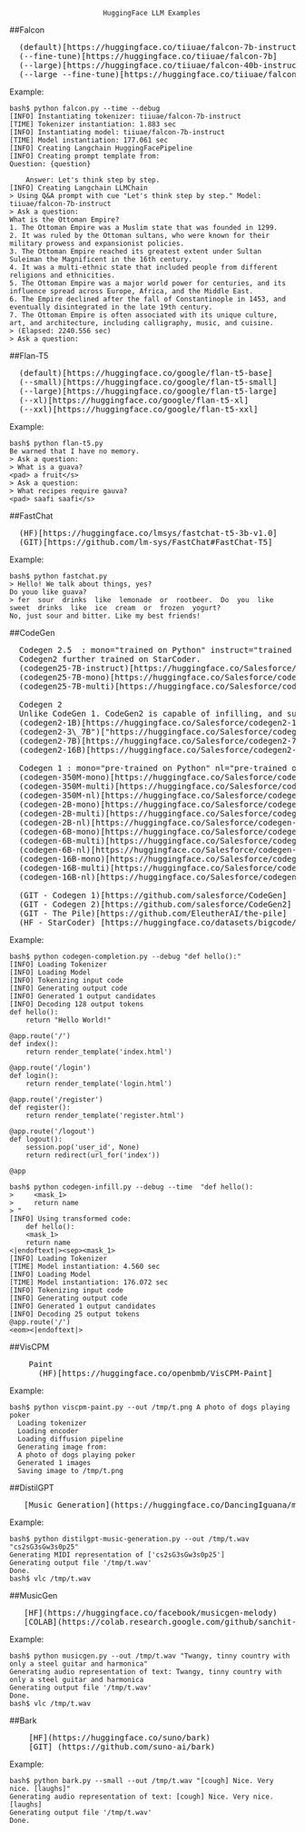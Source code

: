                            HuggingFace LLM Examples

##Falcon 
<pre>
  (default)[https://huggingface.co/tiiuae/falcon-7b-instruct]
  (--fine-tune)[https://huggingface.co/tiiuae/falcon-7b]
  (--large)[https://huggingface.co/tiiuae/falcon-40b-instruct]
  (--large --fine-tune)[https://huggingface.co/tiiuae/falcon-40b]
</pre>
  Example:
```
bash$ python falcon.py --time --debug
[INFO] Instantiating tokenizer: tiiuae/falcon-7b-instruct
[TIME] Tokenizer instantiation: 1.883 sec
[INFO] Instantiating model: tiiuae/falcon-7b-instruct
[TIME] Model instantiation: 177.061 sec
[INFO] Creating Langchain HuggingFacePipeline
[INFO] Creating prompt template from:
Question: {question}

    Answer: Let's think step by step.
[INFO] Creating Langchain LLMChain
> Using Q&A prompt with cue "Let's think step by step." Model: tiiuae/falcon-7b-instruct
> Ask a question:
What is the Ottoman Empire?
1. The Ottoman Empire was a Muslim state that was founded in 1299.
2. It was ruled by the Ottoman sultans, who were known for their military prowess and expansionist policies.
3. The Ottoman Empire reached its greatest extent under Sultan Suleiman the Magnificent in the 16th century.
4. It was a multi-ethnic state that included people from different religions and ethnicities.
5. The Ottoman Empire was a major world power for centuries, and its influence spread across Europe, Africa, and the Middle East.
6. The Empire declined after the fall of Constantinople in 1453, and eventually disintegrated in the late 19th century.
7. The Ottoman Empire is often associated with its unique culture, art, and architecture, including calligraphy, music, and cuisine.
> (Elapsed: 2240.556 sec)
> Ask a question:
```

##Flan-T5 
<pre>
  (default)[https://huggingface.co/google/flan-t5-base]
  (--small)[https://huggingface.co/google/flan-t5-small]
  (--large)[https://huggingface.co/google/flan-t5-large]
  (--xl)[https://huggingface.co/google/flan-t5-xl]
  (--xxl)[https://huggingface.co/google/flan-t5-xxl]
</pre>
  Example:
```
bash$ python flan-t5.py
Be warned that I have no memory.
> Ask a question:
> What is a guava?
<pad> a fruit</s>
> Ask a question:
> What recipes require gauva?
<pad> saafi saafi</s>

```

##FastChat
<pre>
  (HF)[https://huggingface.co/lmsys/fastchat-t5-3b-v1.0]
  (GIT)[https://github.com/lm-sys/FastChat#FastChat-T5]
</pre>
  Example:
```
bash$ python fastchat.py
> Hello! We talk about things, yes?
Do youo like guava?
> fer  sour  drinks  like  lemonade  or  rootbeer.  Do  you  like  sweet  drinks  like  ice  cream  or  frozen  yogurt?
No, just sour and bitter. Like my best friends!

```

##CodeGen
<pre>
  Codegen 2.5  : mono="trained on Python" instruct="trained on instruction data")
  Codegen2 further trained on StarCoder.
  (codegen25-7B-instruct)[https://huggingface.co/Salesforce/codegen25-7B-instruct]
  (codegen25-7B-mono)[https://huggingface.co/Salesforce/codegen25-7B-mono]
  (codegen25-7B-multi)[https://huggingface.co/Salesforce/codegen25-7B-multi]

  Codegen 2   
  Unlike CodeGen 1. CodeGen2 is capable of infilling, and supports more programming languages.
  (codegen2-1B)[https://huggingface.co/Salesforce/codegen2-1B]
  (codegen2-3\_7B")["https://huggingface.co/Salesforce/codegen2-3\_7B]
  (codegen2-7B)[https://huggingface.co/Salesforce/codegen2-7B]
  (codegen2-16B)[https://huggingface.co/Salesforce/codegen2-16B]

  Codegen 1 : mono="pre-trained on Python" nl="pre-trained on The Pile")
  (codegen-350M-mono)[https://huggingface.co/Salesforce/codegen-350M-mono]
  (codegen-350M-multi)[https://huggingface.co/Salesforce/codegen-350M-multi]
  (codegen-350M-nl)[https://huggingface.co/Salesforce/codegen-350M-nl]
  (codegen-2B-mono)[https://huggingface.co/Salesforce/codegen-2B-mono]
  (codegen-2B-multi)[https://huggingface.co/Salesforce/codegen-2B-multi]
  (codegen-2B-nl)[https://huggingface.co/Salesforce/codegen-2B-nl]
  (codegen-6B-mono)[https://huggingface.co/Salesforce/codegen-6B-mono]
  (codegen-6B-multi)[https://huggingface.co/Salesforce/codegen-6B-multi]
  (codegen-6B-nl)[https://huggingface.co/Salesforce/codegen-6B-nl]
  (codegen-16B-mono)[https://huggingface.co/Salesforce/codegen-16B-mono]
  (codegen-16B-multi)[https://huggingface.co/Salesforce/codegen-16B-multi]
  (codegen-16B-nl)[https://huggingface.co/Salesforce/codegen-16B-nl]

  (GIT - Codegen 1)[https://github.com/salesforce/CodeGen]
  (GIT - Codegen 2)[https://github.com/salesforce/CodeGen2]
  (GIT - The Pile)[https://github.com/EleutherAI/the-pile]
  (HF - StarCoder) [https://huggingface.co/datasets/bigcode/starcoderdata]
</pre>
  Example:
```
bash$ python codegen-completion.py --debug "def hello():"
[INFO] Loading Tokenizer
[INFO] Loading Model
[INFO] Tokenizing input code
[INFO] Generating output code
[INFO] Generated 1 output candidates
[INFO] Decoding 128 output tokens
def hello():
    return "Hello World!"

@app.route('/')
def index():
    return render_template('index.html')

@app.route('/login')
def login():
    return render_template('login.html')

@app.route('/register')
def register():
    return render_template('register.html')

@app.route('/logout')
def logout():
    session.pop('user_id', None)
    return redirect(url_for('index'))

@app
```
```
bash$ python codegen-infill.py --debug --time  "def hello(): 
>     <mask_1>
>     return name
> "
[INFO] Using transformed code:
	def hello():
    <mask_1>
    return name
<|endoftext|><sep><mask_1>
[INFO] Loading Tokenizer
[TIME] Model instantiation: 4.560 sec
[INFO] Loading Model
[TIME] Model instantiation: 176.072 sec
[INFO] Tokenizing input code
[INFO] Generating output code
[INFO] Generated 1 output candidates
[INFO] Decoding 25 output tokens
@app.route('/')
<eom><|endoftext|>

```

##VisCPM
<pre>
    Paint
      (HF)[https://huggingface.co/openbmb/VisCPM-Paint]
</pre>
  Example:
```
bash$ python viscpm-paint.py --out /tmp/t.png A photo of dogs playing poker
  Loading tokenizer
  Loading encoder
  Loading diffusion pipeline
  Generating image from:
  A photo of dogs playing poker
  Generated 1 images
  Saving image to /tmp/t.png
```

##DistilGPT
<pre>
   [Music Generation](https://huggingface.co/DancingIguana/music-generation)
</pre>
   Example:
```
bash$ python distilgpt-music-generation.py --out /tmp/t.wav "cs2sG3sGw3s0p25"
Generating MIDI representation of ['cs2sG3sGw3s0p25']
Generating output file '/tmp/t.wav'
Done.
bash$ vlc /tmp/t.wav
```

##MusicGen
<pre>
   [HF](https://huggingface.co/facebook/musicgen-melody)
   [COLAB](https://colab.research.google.com/github/sanchit-gandhi/notebooks/blob/main/MusicGen.ipynb)
</pre>
   Example:
```
bash$ python musicgen.py --out /tmp/t.wav "Twangy, tinny country with only a steel guitar and harmonica"
Generating audio representation of text: Twangy, tinny country with only a steel guitar and harmonica
Generating output file '/tmp/t.wav'
Done.
bash$ vlc /tmp/t.wav
```
##Bark
<pre>
    [HF](https://huggingface.co/suno/bark)
    [GIT] (https://github.com/suno-ai/bark)
</pre>
   Example:
```
bash$ python bark.py --small --out /tmp/t.wav "[cough] Nice. Very nice. [laughs]"      
Generating audio representation of text: [cough] Nice. Very nice. [laughs]
Generating output file '/tmp/t.wav'
Done.
```
